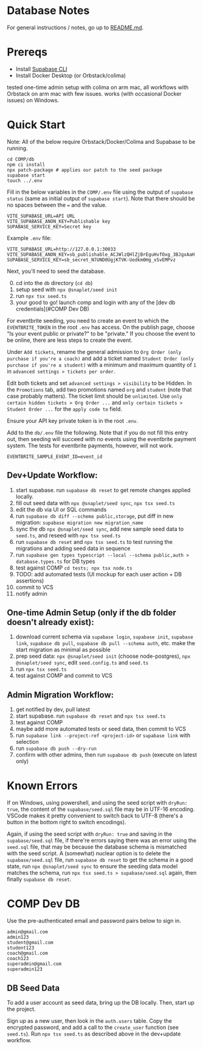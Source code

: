 # Database Notes

For general instructions / notes, go up to [README.md](../README.md).

# Prereqs
- Install [Supabase CLI](https://supabase.com/docs/guides/local-development/cli/getting-started)
- Install Docker Desktop (or Orbstack/colima)


tested one-time admin setup with colima on arm mac, all workflows with Orbstack
on arm mac with few issues. works (with occasional Docker issues) on Windows.

# Quick Start
Note: All of the below require Orbstack/Docker/Colima and Supabase to be running.


```
cd COMP/db
npm ci install
npx patch-package # applies our patch to the seed package
supabase start
touch ../.env
```

Fill in the below variables in the `COMP/.env` file using the output of `supabase status`
(same as initial output of `supabase start`). Note that there should be no spaces
between the `=` and the value.

```
VITE_SUPABASE_URL=API URL
VITE_SUPABASE_ANON_KEY=Publishable key
SUPABASE_SERVICE_KEY=Secret key
```

Example `.env` file:
```
VITE_SUPABASE_URL=http://127.0.0.1:30033
VITE_SUPABASE_ANON_KEY=sb_publishable_ACJWlzQHlZjBrEguHvfOxg_3BJgxAaH
SUPABASE_SERVICE_KEY=sb_secret_N7UND0UgjKTVK-Uodkm0Hg_xSvEMPvz
```

Next, you'll need to seed the database.


0. cd into the `db` directory (`cd db`)
1. setup seed with `npx @snaplet/seed init`
2. run `npx tsx seed.ts`
3. your good to go! launch comp and login with any of the [dev db credentials](#COMP Dev DB)



For eventbrite seeding, you need to create an event to which the
`EVENTBRITE_TOKEN` in the root `.env` has access. On the publish page, choose
"Is your event public or private?" to be "private." 
If you choose the event to be online, there are less steps to create the event.

Under `Add tickets`, rename the general admission to
`Org Order (only purchase if you're a coach)` and add a ticket named
`Student Order (only purchase if you're a student)` with a minimum and maximum
quantity of `1` in `advanced settings > tickets per order`.

Edit both tickets and set `advanced settings > visibility` to be Hidden.
In the `Promotions` tab, add two promotions named `org` and `student`
(note that case probably matters). The ticket limit should be `unlimited`.
Use `only certain hidden tickets > Org Order ...` and
`only certain tickets > Student Order ...` for the `apply code to` field.

Ensure your API key private token is in the root `.env`.

Add to the `db/.env` file the following. Note that if you do not fill this
entry out, then seeding will succeed with no events using the eventbrite
payment system. The tests for eventbrite payments, however, will not work.

```
EVENTBRITE_SAMPLE_EVENT_ID=event_id
```

## Dev+Update Workflow:

1. start supabase. run `supabase db reset` to get remote changes applied locally.
2. fill out seed data with `npx @snaplet/seed sync`, `npx tsx seed.ts`
3. edit the db via UI or SQL commands
4. run `supabase db diff --schema public,storage`, put diff in new migration: `supabase migration new migration_name`
5. sync the db `npx @snaplet/seed sync`, add new sample seed data to `seed.ts`, and reseed with `npx tsx seed.ts`
6. run `supabase db reset` and `npx tsx seed.ts` to test running the migrations and adding seed data in sequence
7. run `supabase gen types typescript --local --schema public,auth > database.types.ts` for DB types
8. test against COMP `cd tests; npx tsx node.ts`
9. TODO: add automated tests (UI mockup for each user action + DB assertions)
10. commit to VCS
11. notify admin

## One-time Admin Setup (only if the db folder doesn't already exist):

1. download current schema via `supabase login`, `supabase init`, `supabase link`,
   `supabase db pull`, `supabase db pull --schema auth`, etc. make the start
   migration as minimal as possible
2. prep seed data: `npx @snaplet/seed init` (choose node-postgres), `npx @snaplet/seed sync`,
   edit `seed.config.ts` and `seed.ts`
3. run `npx tsx seed.ts`
4. test against COMP and commit to VCS

## Admin Migration Workflow:

1. get notified by dev, pull latest
2. start supabase. run `supabase db reset` and `npx tsx seed.ts`
3. test against COMP
4. maybe add more automated tests or seed data, then commit to VCS
5. run `supabase link --project-ref <project-id>` or `supabase link` with selection
6. run `supabase db push --dry-run`
7. confirm with other admins, then run `supabase db push` (execute on latest only)

# Known Errors

If on Windows, using powershell, and using the seed script with `dryRun: true`,
the content of the `supabase/seed.sql` file may be in UTF-16 encoding. VSCode makes
it pretty convenient to switch back to UTF-8 (there's a button in the bottom right
to switch encodings).

Again, if using the seed script with `dryRun: true` and saving in the `supabase/seed.sql`
file, if there're errors saying there was an error using the `seed.sql` file, that
may be because the database schema is mismatched with the seed script. A (somewhat)
nuclear option is to delete the `supabase/seed.sql` file, run `supabase db reset`
to get the schema in a good state, run `npx @snaplet/seed sync` to ensure the
seeding data model matches the schema, run `npx tsx seed.ts > supabase/seed.sql`
again, then finally `supabase db reset`.

# COMP Dev DB

Use the pre-authenticated email and password pairs below to sign in.

```
admin@gmail.com
admin123
student@gmail.com
student123
coach@gmail.com
coach123
superadmin@gmail.com
superadmin123
```

## DB Seed Data

To add a user account as seed data, bring up the DB locally. Then, start up the project.

Sign up as a new user, then look in the `auth.users` table. Copy the encrypted password, and add a call to the
`create_user` function (see `seed.ts`). Run `npx tsx seed.ts` as described above in the dev+update workflow.
